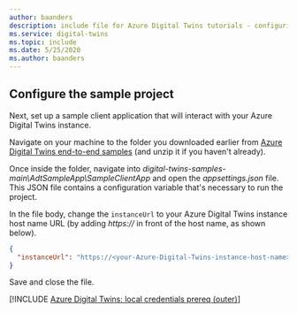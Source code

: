 ```yaml
---
author: baanders
description: include file for Azure Digital Twins tutorials - configuring the sample project
ms.service: digital-twins
ms.topic: include
ms.date: 5/25/2020
ms.author: baanders
---
```


## Configure the sample project

Next, set up a sample client application that will interact with your Azure Digital Twins instance.

Navigate on your machine to the folder you downloaded earlier from [Azure Digital Twins end-to-end samples](/samples/azure-samples/digital-twins-samples/digital-twins-samples) (and unzip it if you haven't already).

Once inside the folder, navigate into *digital-twins-samples-main\AdtSampleApp\SampleClientApp* and open the *appsettings.json* file. This JSON file contains a configuration variable that's necessary to run the project.

In the file body, change the `instanceUrl` to your Azure Digital Twins instance host name URL (by adding *https://* in front of the host name, as shown below).

```json
{
  "instanceUrl": "https://<your-Azure-Digital-Twins-instance-host-name>"
}
```

Save and close the file. 

[!INCLUDE [Azure Digital Twins: local credentials prereq (outer)](digital-twins-local-credentials-outer.md)]
